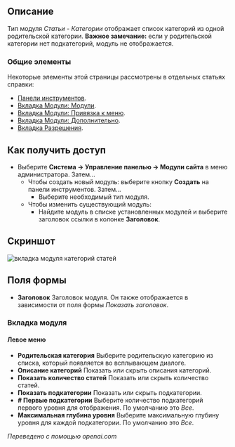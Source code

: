 <!-- Filename: Help4.x:Site_Modules:_Articles_-_Categories / Display title: Модули: Статьи - Категории -->

## Описание

Тип модуля *Статьи - Категории* отображает список категорий
из одной родительской категории. **Важное замечание:** если у родительской категории нет
подкатегорий, модуль не отображается.

### Общие элементы

Некоторые элементы этой страницы рассмотрены в отдельных статьях справки:

* [Панели инструментов](jdocmanual?article=help/common-elements/toolbars).
* [Вкладка Модули: Модули](jdocmanual?article=help/modules/modules-module-tab).
* [Вкладка Модули: Привязка к меню](jdocmanual?article=help/modules/modules-menu-assignment-tab).
* [Вкладка Модули: Дополнительно](jdocmanual?article=help/modules/modules-advanced-tab).
* [Вкладка Разрешения](jdocmanual?article=help/common-elements/edit-permissions).

## Как получить доступ

- Выберите **Система → Управление панелью → Модули сайта** в меню
  администратора. Затем...
  - Чтобы создать новый модуль: выберите кнопку **Создать** на панели инструментов. Затем...
    - Выберите необходимый тип модуля.
  - Чтобы изменить существующий модуль:
    - Найдите модуль в списке установленных модулей и выберите
      заголовок ссылки в колонке **Заголовок**.

## Скриншот

![вкладка модуля категорий статей](../../../ru/images/modules-site/modules-articles-categories-module-tab.png)

## Поля формы

- **Заголовок** Заголовок модуля. Он также отображается в зависимости от поля формы *Показать заголовок*.

### Вкладка модуля

#### Левое меню

- **Родительская категория** Выберите родительскую категорию из списка, который появляется во всплывающем диалоге.
- **Описание категорий** Показать или скрыть описания категорий.
- **Показать количество статей** Показать или скрыть количество статей.
- **Показать подкатегории** Показать или скрыть подкатегории.
- **\# Первые подкатегории** Выберите количество подкатегорий первого уровня для отображения. По умолчанию это *Все*.
- **Максимальная глубина уровня** Выберите максимальную глубину уровня для каждой подкатегории. По умолчанию это *Все*.

*Переведено с помощью openai.com*

